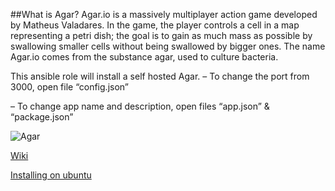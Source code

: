##What is Agar?
Agar.io is a massively multiplayer action game developed by Matheus Valadares. In the game, the player controls a cell in a map representing a petri dish; the goal is to gain as much mass as possible by swallowing smaller cells without being swallowed by bigger ones. The name Agar.io comes from the substance agar, used to culture bacteria.

This ansible role will install a self hosted Agar.
– To change the port from 3000, open file “config.json”

– To change app name and description, open files “app.json” & “package.json”

![Agar](https://raw.githubusercontent.com/adithyakhamithkar/ansible/master/roles/agar/images/agar.jpg)

[Wiki](https://en.wikipedia.org/wiki/Agar.io)

[Installing on ubuntu](http://sysads.co.uk/2015/07/how-to-install-your-agar-io-server-on-ubuntu-14-04/)
